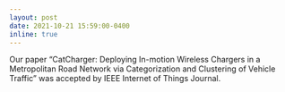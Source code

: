 ```yaml
---
layout: post
date: 2021-10-21 15:59:00-0400
inline: true
---
```


Our paper “CatCharger: Deploying In-motion Wireless Chargers in a Metropolitan Road Network via Categorization and Clustering of Vehicle Traffic” was accepted by IEEE Internet of Things Journal.

